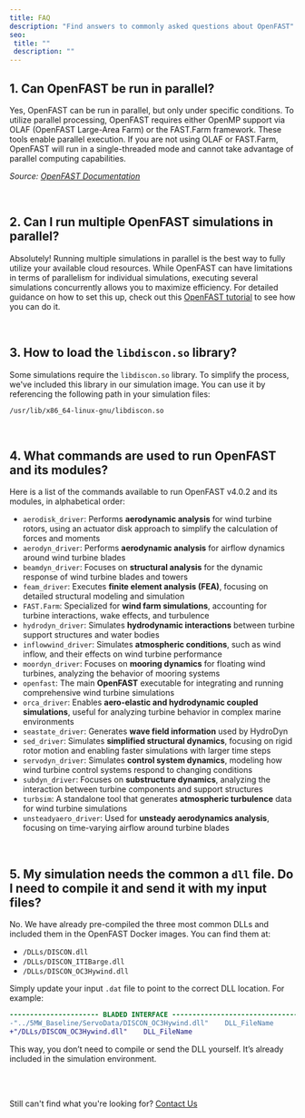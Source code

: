 ```yaml
---
title: FAQ
description: "Find answers to commonly asked questions about OpenFAST"
seo:
 title: ""
 description: ""
---
```


## 1. Can OpenFAST be run in parallel?
Yes, OpenFAST can be run in parallel, but only under specific conditions. To
utilize parallel processing, OpenFAST requires either OpenMP support via OLAF
(OpenFAST Large-Area Farm) or the FAST.Farm framework. These tools enable
parallel execution. If you are not using OLAF or FAST.Farm, OpenFAST will run
in a single-threaded mode and cannot take advantage of parallel computing capabilities.

*Source: [OpenFAST Documentation](https://openfast.readthedocs.io/en/main/source/user/fast.farm/Introduction.html#fast-farm-parallelization)*

<br>

## 2. Can I run multiple OpenFAST simulations in parallel?
Absolutely! Running multiple simulations in parallel is the best way to fully
utilize your available cloud resources. While OpenFAST can have limitations in
terms of parallelism for individual simulations, executing several simulations
concurrently allows you to maximize efficiency. For detailed guidance on how to
set this up, check out this [OpenFAST tutorial](run-50-simulations-in-parallel/index)
to see how you can do it.

<br>

## 3. How to load the `libdiscon.so` library?

Some simulations require the `libdiscon.so` library. To simplify the process,
we've included this library in our simulation image. You can use it by
referencing the following path in your simulation files:  

```
/usr/lib/x86_64-linux-gnu/libdiscon.so
```

<br>

## 4. What commands are used to run OpenFAST and its modules?
Here is a list of the commands available to run OpenFAST v4.0.2 and its modules, in alphabetical order:

- `aerodisk_driver`: Performs **aerodynamic analysis** for wind turbine rotors, using an actuator disk approach
 to simplify the calculation of forces and moments
- `aerodyn_driver`: Performs **aerodynamic analysis** for airflow
  dynamics around wind turbine blades
- `beamdyn_driver`: Focuses on **structural analysis** for the dynamic
  response of wind turbine blades and towers
- `feam_driver`: Executes **finite element analysis (FEA)**, focusing
  on detailed structural modeling and simulation
- `FAST.Farm`: Specialized for **wind farm simulations**, accounting
  for turbine interactions, wake effects, and turbulence
- `hydrodyn_driver`: Simulates **hydrodynamic interactions** between
  turbine support structures and water bodies
- `inflowwind_driver`: Simulates **atmospheric conditions**, such as
  wind inflow, and their effects on wind turbine performance
- `moordyn_driver`: Focuses on **mooring dynamics** for floating wind
  turbines, analyzing the behavior of mooring systems
- `openfast`: The main **OpenFAST** executable for integrating and
  running comprehensive wind turbine simulations
- `orca_driver`: Enables **aero-elastic and hydrodynamic coupled
  simulations**, useful for analyzing turbine behavior in complex
  marine environments
- `seastate_driver`: Generates **wave field information** used by HydroDyn
- `sed_driver`: Simulates **simplified structural dynamics**, focusing on rigid rotor motion and enabling faster simulations
  with larger time steps
- `servodyn_driver`: Simulates **control system dynamics**, modeling
  how wind turbine control systems respond to changing conditions
- `subdyn_driver`: Focuses on **substructure dynamics**, analyzing the
  interaction between turbine components and support structures
- `turbsim`: A standalone tool that generates **atmospheric turbulence**
  data for wind turbine simulations
- `unsteadyaero_driver`: Used for **unsteady aerodynamics analysis**,
  focusing on time-varying airflow around turbine blades

<br>

## 5. My simulation needs the common a `dll` file. Do I need to compile it and send it with my input files?

No. We have already pre-compiled the three most common DLLs and included them in the OpenFAST Docker images. You can find them at:

* `/DLLs/DISCON.dll`
* `/DLLs/DISCON_ITIBarge.dll`
* `/DLLs/DISCON_OC3Hywind.dll`

Simply update your input `.dat` file to point to the correct DLL location. For example:

```diff
---------------------- BLADED INTERFACE ----------------------------------------
-"../5MW_Baseline/ServoData/DISCON_OC3Hywind.dll"    DLL_FileName
+"/DLLs/DISCON_OC3Hywind.dll"    DLL_FileName
```

This way, you don’t need to compile or send the DLL yourself. It’s already included in the simulation environment.

<br>
<br>

Still can't find what you're looking for? [Contact Us](mailto:support@inductiva.ai)